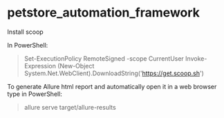 # petstore_automation_framework

Install scoop

In PowerShell:

>Set-ExecutionPolicy RemoteSigned -scope CurrentUser
>Invoke-Expression (New-Object System.Net.WebClient).DownloadString('https://get.scoop.sh')


To generate Allure html report and automatically open it in a web browser type in PowerShell:

>allure serve target/allure-results
